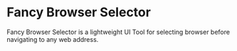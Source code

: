 # Fancy Browser Selector
Fancy Browser Selector is a lightweight UI Tool for selecting browser before navigating to any web address.
